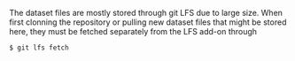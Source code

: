 The dataset files are mostly stored through git LFS due to large size. When first clonning the repository or pulling new dataset files that might be stored here, they must be fetched separately from the LFS add-on through

`$ git lfs fetch`
